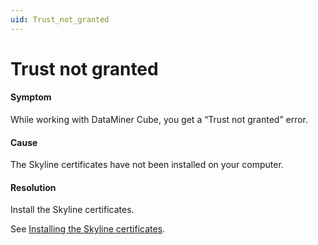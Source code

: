 ```yaml
---
uid: Trust_not_granted
---
```


# Trust not granted

#### Symptom

While working with DataMiner Cube, you get a “Trust not granted” error.

#### Cause

The Skyline certificates have not been installed on your computer.

#### Resolution

Install the Skyline certificates.

See [Installing the Skyline certificates](xref:Installing_configuring_the_DataMiner_Cube_software#installing-the-skyline-certificates).
